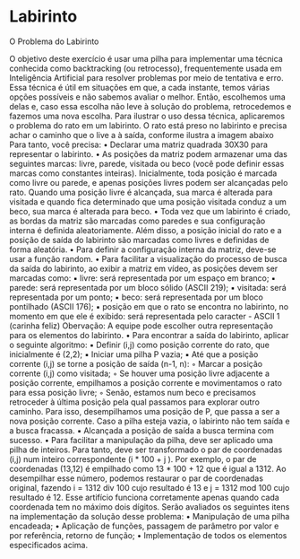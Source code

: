 # Labirinto
O Problema do Labirinto

O objetivo deste exercício é usar uma pilha para implementar uma técnica conhecida como backtracking (ou retrocesso), frequentemente usada em Inteligência Artificial para resolver problemas por meio de tentativa e erro. Essa técnica é útil em situações em que, a cada instante, temos várias opções possíveis e não sabemos avaliar o melhor. Então, escolhemos uma delas e, caso essa escolha não leve à solução do problema, retrocedemos e fazemos uma nova escolha.
Para ilustrar o uso dessa técnica, aplicaremos o problema do rato em um labirinto. O rato está preso no labirinto e precisa achar o caminho que o live a à saída, conforme ilustra a imagem abaixo
Para tanto, você precisa:
  • Declarar uma matriz quadrada 30X30 para representar o labirinto.
  • As posições da matriz podem armazenar uma das seguintes marcas: livre, parede, visitada ou beco (você pode definir essas marcas como constantes inteiras). Inicialmente, toda   posição é marcada como livre ou parede, e apenas posições livres podem ser alcançadas pelo rato. Quando uma posição livre é alcançada, sua marca é alterada para visitada e       quando fica determinado que uma posição visitada conduz a um beco, sua marca é alterada para beco.
  • Toda vez que um labirinto é criado, as bordas da matriz são marcadas como paredes e sua configuração interna é definida aleatoriamente. Além disso, a posição inicial do rato   e a posição de saída do labirinto são marcadas como livres e definidas de forma aleatória.
  • Para definir a configuração interna da matriz, deve-se usar a função random.
  • Para facilitar a visualização do processo de busca da saída do labirinto, ao exibir a matriz em vídeo, as posições devem ser marcadas como:
  ▪ livre: será representada por um espaço em branco;
  ▪ parede: será representada por um bloco sólido (ASCII 219);
  ▪ visitada: será representada por um ponto;
  ▪ beco: será representada por um bloco pontilhado (ASCII 176);
  ▪ posição em que o rato se encontra no labirinto, no momento em que ele é exibido: será representada pelo caracter - ASCII 1 (carinha feliz) Obervação: A equipe pode escolher    outra representação para os elementos do labirinto.
  • Para encontrar a saída do labirinto, aplicar o seguinte algoritmo:
  ▪ Definir (i,j) como posição corrente do rato, que inicialmente é (2,2);
  ▪ Iniciar uma pilha P vazia;
  ▪ Até que a posição corrente (i,j) se torne a posição de saída (n-1, n):
  ◦ Marcar a posição corrente (i,j) como visitada;
  ◦ Se houver uma posição livre adjacente a posição corrente, empilhamos a posição corrente e movimentamos o rato para essa posição livre;
  ◦ Senão, estamos num beco e precisamos retroceder à última posição pela qual passamos para explorar outro caminho. Para isso, desempilhamos uma posição de P, que passa a ser a   nova posição corrente. Caso a pilha esteja vazia, o labirinto não tem saída e a busca fracassa.
  ▪ Alcançada a posição de saída a busca termina com sucesso.
  • Para facilitar a manipulação da pilha, deve ser aplicado uma pilha de inteiros. Para tanto, deve ser transformado o par de coordenadas (i,j) num inteiro correspondente (i *    100 + j ). Por exemplo, o par de coordenadas (13,12) é empilhado como 13 * 100 + 12 que é igual a 1312. Ao desempilhar esse número,  podemos restaurar o par de coordenadas     original, fazendo i = 1312 div 100 cujo resultado é 13 e j = 1312 mod 100 cujo resultado é 12. Esse artifício funciona corretamente apenas quando cada coordenada tem no máximo   dois dígitos. Serão avaliados os seguintes itens na implementação da solução desse problema:
  • Manipulação de uma pilha encadeada;
  • Aplicação de funções, passagem de parâmetro por valor e por referência, retorno de função;
  • Implementação de todos os elementos especificados acima.
